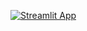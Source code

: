 [![Streamlit App](https://static.streamlit.io/badges/streamlit_badge_black_white.svg)](https://yugandhar8055-projects-main-iml485.streamlit.app/)
